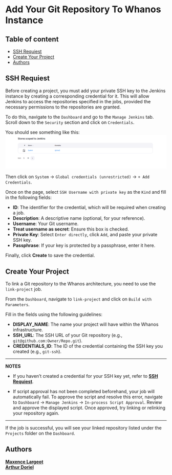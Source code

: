 # Add Your Git Repository To Whanos Instance

## Table of content
- [SSH Requiest](#ssh-requiest)
- [Create Your Project](#create-your-project)
- [Authors](#authors)

## SSH Requiest
Before creating a project, you must add your private SSH key to the Jenkins instance by creating a corresponding credential for it. This will allow Jenkins to access the repositories specified in the jobs, provided the necessary permissions to the repositories are granted.

To do this, navigate to the `Dashboard` and go to the `Manage Jenkins` tab. Scroll down to the `Security` section and click on `Credentials`.

You should see something like this:
![Credentials Jenkins](./assets/JenkinsCredentials.png)

Then click on `System` -> `Global credentials (unrestricted)` -> `+ Add Credentials`.

Once on the page, select `SSH Username with private key` as the `Kind` and fill in the following fields:  

- **ID**: The identifier for the credential, which will be required when creating a job.  
- **Description**: A descriptive name (optional, for your reference).  
- **Username**: Your Git username.  
- **Treat username as secret**: Ensure this box is checked.  
- **Private Key**: Select `Enter directly`, click `Add`, and paste your private SSH key.  
- **Passphrase**: If your key is protected by a passphrase, enter it here.  

Finally, click **Create** to save the credential.

## Create Your Project

To link a Git repository to the Whanos architecture, you need to use the `link-project` job.

From the `Dashboard`, navigate to `link-project` and click on `Build with Parameters`.

Fill in the fields using the following guidelines:

- **DISPLAY_NAME**: The name your project will have within the Whanos infrastructure.  
- **SSH_URL**: The SSH URL of your Git repository (e.g., `git@github.com:Owner/Repo.git`).  
- **CREDENTIALS_ID**: The ID of the credential containing the SSH key you created (e.g., `git-ssh`).  

---

**NOTES**  

- If you haven’t created a credential for your SSH key yet, refer to **[SSH Requiest](#ssh-requiest)**.

- If script approval has not been completed beforehand, your job will automatically fail.
To approve the script and resolve this error, navigate to `Dashboard` -> `Manage Jenkins` -> `In-process Script Approval`. Review and approve the displayed script. Once approved, try linking or relinking your repository again.

---

If the job is successful, you will see your linked repository listed under the `Projects` folder on the `Dashboard`.

## Authors
**[Maxence Largeot](https://github.com/MaxenceLgt)**  
**[Arthur Doriel](https://github.com/MrMarmotte)**